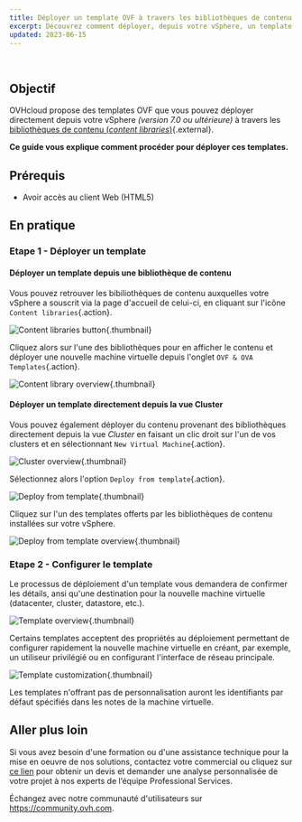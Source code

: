 ```yaml
---
title: Déployer un template OVF à travers les bibliothèques de contenu (content libraries)
excerpt: Découvrez comment déployer, depuis votre vSphere, un template OVF à travers les bibliothèques de contenu (content libraries)
updated: 2023-06-15
---
```

 
## Objectif

OVHcloud propose des templates OVF que vous pouvez déployer directement depuis votre vSphere *(version 7.0 ou ultérieure)* à travers les [bibliothèques de contenu (*content libraries*)](https://docs.vmware.com/fr/VMware-vSphere/7.0/com.vmware.vsphere.vm_admin.doc/GUID-254B2CE8-20A8-43F0-90E8-3F6776C2C896.html){.external}.

**Ce guide vous explique comment procéder pour déployer ces templates.**

## Prérequis

- Avoir accès au client Web (HTML5)

## En pratique

### Etape 1 - Déployer un template

#### Déployer un template depuis une bibliothèque de contenu

Vous pouvez retrouver les bibiliothèques de contenu auxquelles votre vSphere a souscrit via la page d'accueil de celui-ci, en cliquant sur l'icône `Content libraries`{.action}.

![Content libraries button](content-library-button.png){.thumbnail}

Cliquez alors sur l'une des bibliothèques pour en afficher le contenu et déployer une nouvelle machine virtuelle depuis l'onglet `OVF & OVA Templates`{.action}.

![Content library overview](content-library-overview.png){.thumbnail}

#### Déployer un template directement depuis la vue Cluster

Vous pouvez également déployer du contenu provenant des bibliothèques directement depuis la vue *Cluster* en faisant un clic droit sur l'un de vos clusters et en sélectionnant `New Virtual Machine`{.action}.

![Cluster overview](hosts-view-deploy.png){.thumbnail}

Sélectionnez alors l'option `Deploy from template`{.action}.

![Deploy from template](deploy-from-template.png){.thumbnail}

Cliquez sur l'un des templates offerts par les bibliothèques de contenu installées sur votre vSphere.

![Deploy from template overview](deploy-from-template-content-library-overview.png){.thumbnail}

### Etape 2 - Configurer le template

Le processus de déploiement d'un template vous demandera de confirmer les détails, ansi qu'une destination pour la nouvelle machine virtuelle (datacenter, cluster, datastore, etc.).

![Template overview](template-overview.png){.thumbnail}

Certains templates acceptent des propriétés au déploiement permettant de configurer rapidement la nouvelle machine virtuelle en créant, par exemple, un utiliseur privilégié ou en configurant l'interface de réseau principale.

![Template customization](template-customization.png){.thumbnail}

Les templates n'offrant pas de personnalisation auront les identifiants par défaut spécifiés dans les notes de la machine virtuelle.
  
## Aller plus loin

Si vous avez besoin d'une formation ou d'une assistance technique pour la mise en oeuvre de nos solutions, contactez votre commercial ou cliquez sur [ce lien](https://www.ovhcloud.com/fr/professional-services/) pour obtenir un devis et demander une analyse personnalisée de votre projet à nos experts de l’équipe Professional Services.

Échangez avec notre communauté d'utilisateurs sur <https://community.ovh.com>.
